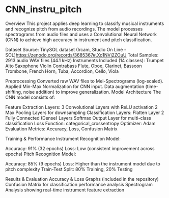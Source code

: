 # CNN_instru_pitch
Overview
This project applies deep learning to classify musical instruments and recognize pitch from audio recordings. The model processes spectrograms from audio files and uses a Convolutional Neural Network (CNN) to achieve high accuracy in instrument and pitch classification.

Dataset
Source: TinySOL dataset (Ircam, Studio On Line - SOL)https://zenodo.org/records/3685367#.Xo1NVi2ZOuU
Total Samples: 2913 audio WAV files (44.1 kHz)
Instruments Included (14 classes):
Trumpet
Alto Saxophone
Violin
Contrabass
Flute, Oboe, Clarinet, Bassoon
Trombone, French Horn, Tuba, Accordion, Cello, Viola  

Preprocessing
Converted raw WAV files to Mel-Spectrograms (log-scaled).
Applied Min-Max Normalization for CNN input.
Data augmentation (time-shifting, noise addition) to improve generalization.
Model Architecture
The CNN model consists of:

Feature Extraction Layers:
3 Convolutional Layers with ReLU activation
2 Max Pooling Layers for downsampling
Classification Layers:
Flatten Layer
2 Fully Connected (Dense) Layers
Softmax Output Layer for multi-class classification
Loss Function: categorical_crossentropy
Optimizer: Adam
Evaluation Metrics: Accuracy, Loss, Confusion Matrix

Training & Performance
Instrument Recognition Model:

Accuracy: 91% (32 epochs)
Loss: Low (consistent improvement across epochs)
Pitch Recognition Model:

Accuracy: 85% (9 epochs)
Loss: Higher than the instrument model due to pitch complexity
Train-Test Split: 80% Training, 20% Testing

Results & Evaluation
Accuracy & Loss Graphs (included in the repository)
Confusion Matrix for classification performance analysis
Spectrogram Analysis showing real-time instrument feature extraction
